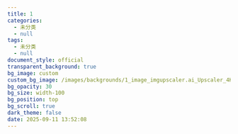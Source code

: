 ```yaml
---
title: 1
categories:
  - 未分类
  - null
tags:
  - 未分类
  - null
document_style: official
transparent_background: true
bg_image: custom
custom_bg_image: /images/backgrounds/1_image_imgupscaler.ai_Upscaler_4K.png
bg_opacity: 30
bg_size: width-100
bg_position: top
bg_scroll: true
dark_theme: false
date: 2025-09-11 13:52:08
---
```

